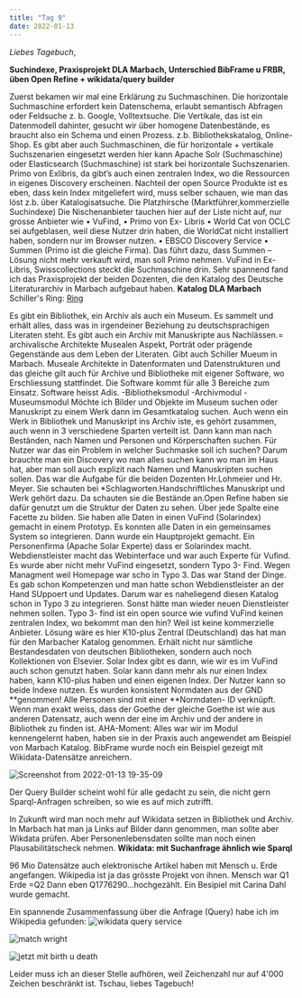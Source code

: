 ```yaml
---
title: "Tag 9"
date: 2022-01-13
---
```

_Liebes Tagebuch_,


**Suchindexe, Praxisprojekt DLA Marbach, Unterschied BibFrame u FRBR, üben Open Refine + wikidata/query builder**

Zuerst bekamen wir mal eine Erklärung zu Suchmaschinen. Die horizontale Suchmaschine erfordert kein Datenschema, erlaubt semantisch Abfragen oder Feldsuche z. b. Google, Volltextsuche. Die Vertikale, das ist ein Datenmodell dahinter, gesucht wir über homogene Datenbestände, es braucht also ein Schema und einen Prozess. z.b. Bibliothekskatalog, Online-Shop. Es gibt aber auch Suchmaschinen, die für horizontale + vertikale Suchszenarien eingesetzt werden hier kann Apache Solr (Suchmaschine) oder Elasticsearch (Suchmaschine) ist stark bei horizontale Suchszenarien.
Primo von Exlibris, da gibt’s auch einen zentralen Index, wo die Ressourcen in eigenes Discovery erscheinen. 
Nachteil der open Source Produkte ist es eben, dass kein Index mitgeliefert wird, muss selber schauen, wie man das löst z.b. über Katalogisatsuche.
Die Platzhirsche (Marktführer,kommerzielle Suchindexe) Die Nischenanbieter tauchen hier auf der Liste nicht auf, nur grosse Anbieter wie
•	VuFind, 
•	Primo von Ex- Libris 
•	World Cat von OCLC sei aufgeblasen, weil diese Nutzer drin haben, die WorldCat nicht installiert haben, sondern nur im Browser nutzen.
•	EBSCO Discovery Service
•	Summen (Primo ist die gleiche Firma). Das führt dazu, dass Summen – Lösung nicht mehr verkauft wird, man soll  Primo nehmen.
VuFind in Ex-Libris, Swisscollections steckt die Suchmaschine drin.
Sehr spannend fand ich das Praxisprojekt der beiden Dozenten, die den Katalog des Deutsche Literaturarchiv in Marbach aufgebaut haben.
**Katalog DLA Marbach**
Schiller's Ring: [Ring](https://user-images.githubusercontent.com/90834735/151678861-68d3275d-1b71-44bc-b10e-1af63f3e3bb0.png)

Es gibt ein Bibliothek, ein Archiv als auch ein Museum. Es sammelt und erhält alles, dass was in irgendeiner Beziehung zu deutschsprachigen Literaten steht. Es gibt auch ein Archiv mit Manuskripte aus Nachlässen.= archivalische Architekte Musealen Aspekt, Porträt oder prägende Gegenstände aus dem Leben der Literaten. Gibt auch Schiller Mueum in Marbach. 
Museale Architekte in Datenformaten und Datenstrukturen und das gleiche gilt auch für Archive und Bibliotheke mit eigener Software, wo Erschliessung stattfindet. Die Software kommt für alle 3 Bereiche zum Einsatz. Software heisst Adis. -Bibliotheksmodul -Archivmodul -Museumsmodul Möchte ich Bilder und Objekte im Museum suchen oder Manuskript zu einem Werk dann im Gesamtkatalog suchen. Auch wenn ein Werk in Bibliothek und Manuskript ins Archiv iste, es gehört zusammen, auch wenn in 3 verschiedene Sparten verteilt ist. Dann kann man nach Beständen, nach Namen und Personen und Körperschaften suchen. Für Nutzer war das ein Problem in welcher Suchmaske soll ich suchen? Darum brauchte man ein Discovery wo man alles suchen kann wo man im Haus hat, aber man soll auch explizit nach Namen und Manuskripten suchen sollen. Das war die Aufgabe für die beiden Dozenten Hr.Lohmeier und Hr. Meyer. Sie schauten bei *Schlagworten.Handschriftliches Manuskript und Werk gehört dazu. Da schauten sie die Bestände an.Open Refine haben sie dafür genutzt um die Struktur der Daten zu sehen. Über jede Spalte eine Facette zu bilden. Sie haben alle Daten in einen VuFind (Solarindex) gemacht in einem Prototyp. Es konnten alle Daten in ein gemeinsames System so integrieren. Dann wurde ein Hauptprojekt gemacht. Ein Personenfirma (Apache Solar Experte) dass er Solarindex macht. Webdienstleister macht das Webinterface und war auch Experte für Vufind. Es wurde aber nicht mehr VuFind eingesetzt, sondern Typo 3- Find. Wegen Managment weil Homepage war scho in Typo 3. Das war Stand der Dinge. Es gab schon Kompetenzen und man hatte schon Webdienstleister an der Hand SUppoert und Updates. Darum war es naheliegend diesen Katalog schon in Typo 3 zu integrieren. Sonst hätte man wieder neuen Dienstleister nehmen sollen. Typo 3- find ist ein open source wie vufind VuFind keinen zentralen Index, wo bekommt man den hin? Weil ist keine kommerzielle Anbieter. Lösung wäre es hier K10-plus Zentral (Deutschland) das hat man für den Marbacher Katalog genommen. Erhält nicht nur sämtliche Bestandesdaten von deutschen Bibliotheken, sondern auch noch Kollektionen von Elsevier. Solar Index gibt es dann, wie wir es im VuFind auch schon genutzt haben. Solar kann dann mehr als nur einen Index haben, kann K10-plus haben und einen eigenen Index. Der Nutzer kann so beide Indexe nutzen. Es wurden konsistent Normdaten aus der GND **genommen! Alle Personen sind mit einer **Normdaten- ID verknüpft. Wenn man exakt weiss, dass der Goethe der gleiche Goethe ist wie aus anderen Datensatz, auch wenn der eine im Archiv und der andere in Bibliothek zu finden ist. AHA-Moment: Alles war wir im Modul kennengelernt haben, haben sie in der Praxis auch angewendet am Beispiel von Marbach Katalog.
BibFrame wurde noch ein Beispiel gezeigt  mit Wikidata-Datensätze anreichern. 
  
![Screenshot from 2022-01-13 19-35-09](https://user-images.githubusercontent.com/90834735/149389924-e2d1b2a8-30b8-4223-85d5-31f8b69cdac2.png)

Der Query Builder scheint wohl für alle gedacht zu sein, die nicht gern Sparql-Anfragen schreiben, so wie es auf mich zutrifft. 

In Zukunft wird man noch mehr auf Wikidata setzen in Bibliothek und Archiv. In Marbach hat man ja Links auf Bilder dann genommen, man sollte aber Wikdata prüfen.
Aber Personenlebensdaten sollte man noch einen Plausabilitätscheck nehmen.
**Wikidata: mit Suchanfrage ähnlich wie Sparql**
 
96 Mio Datensätze auch elektronische Artikel haben mit Mensch u. Erde angefangen.
Wikipedia ist ja das grösste Projekt von ihnen.
Mensch war Q1
Erde =Q2 
Dann eben Q1776290…hochgezählt. Ein Besipiel mit Carina Dahl wurde gemacht.
 
Ein spannende Zusammenfassung über die Anfrage (Query) habe ich im Wikipedia gefunden:
![wikidata query service](https://user-images.githubusercontent.com/90834735/150576371-34d44f5b-7340-496b-b449-9fc58ff424e0.png)

![match wright](https://user-images.githubusercontent.com/90834735/151678072-17edba1e-adf5-452f-b2aa-bf29b67ad26c.png)


![jetzt mit birth u  death](https://user-images.githubusercontent.com/90834735/151678102-81e29868-7152-44da-b2a5-0a7229f9ff00.png)


Leider muss ich an dieser Stelle aufhören, weil Zeichenzahl nur auf 4'000 Zeichen beschränkt ist. Tschau, liebes Tagebuch!

